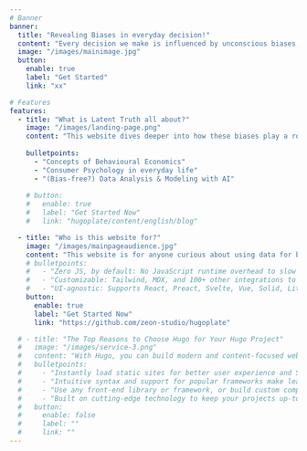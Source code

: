 ```yaml
---
# Banner
banner:
  title: "Revealing Biases in everyday decision!"
  content: "Every decision we make is influenced by unconscious biases, shaping our choices in ways we're often unaware of. The Latent Truth explores how these hidden factors impact our judgment and behavior. "
  image: "/images/mainimage.jpg"
  button:
    enable: true
    label: "Get Started"
    link: "xx"

# Features
features:
  - title: "What is Latent Truth all about?"
    image: "/images/landing-page.png"
    content: "This website dives deeper into how these biases play a role in consumer psychology, behavioral economics, and the power of Artificial Intelligence in shaping our decisions."
    
    bulletpoints:
      - "Concepts of Behavioural Economics"
      - "Consumer Psychology in everyday life"
      - "(Bias-free?) Data Analysis & Modeling with AI"
  
    # button:       
    #   enable: true
    #   label: "Get Started Now"
    #   link: "hugoplate/content/english/blog" 

  - title: "Who is this website for?"
    image: "/images/mainpageaudience.jpg"
    content: "This website is for anyone curious about using data for better insights, understanding biases that can mislead us, and exploring whether AI and ML models can ever be truly bias-free."
    # bulletpoints:
    #   - "Zero JS, by default: No JavaScript runtime overhead to slow you down."
    #   - "Customizable: Tailwind, MDX, and 100+ other integrations to choose from."
    #   - "UI-agnostic: Supports React, Preact, Svelte, Vue, Solid, Lit and more."
    button:
      enable: true
      label: "Get Started Now"
      link: "https://github.com/zeon-studio/hugoplate"

  # - title: "The Top Reasons to Choose Hugo for Your Hugo Project"
  #   image: "/images/service-3.png"
  #   content: "With Hugo, you can build modern and content-focused websites without sacrificing performance or ease of use."
  #   bulletpoints:
  #     - "Instantly load static sites for better user experience and SEO."
  #     - "Intuitive syntax and support for popular frameworks make learning and using Hugo a breeze."
  #     - "Use any front-end library or framework, or build custom components, for any project size."
  #     - "Built on cutting-edge technology to keep your projects up-to-date with the latest web standards."
  #   button:
  #     enable: false
  #     label: ""
  #     link: ""
---
```

